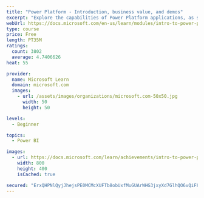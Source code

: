 ```yaml
---
title: "Power Platform - Introduction, business value, and demos"
excerpt: "Explore the capabilities of Power Platform applications, as seen in demonstrations and customer case studies."
webUrl: https://docs.microsoft.com/en-us/learn/modules/intro-to-power-platform-mba/
type: course
price: Free
length: PT35M
ratings:
  count: 3802
  average: 4.7406626
heat: 55

provider:
  name: Microsoft Learn
  domain: microsoft.com
  images:
    - url: /assets/images/organizations/microsoft.com-50x50.jpg
      width: 50
      height: 50

levels:
  - Beginner

topics:
  - Power BI

images:
  - url: https://docs.microsoft.com/learn/achievements/intro-to-power-platform-social.png
    width: 800
    height: 400
    isCached: true

secured: "ErxQHPNlQyjJhejsPE0MCMcXUFTb8obUxfMuGUArWHG3jxyXd7GlhQO6vQiF84sdzKdp1aCEdy3/54CqSCO/R/cd87EL0315cWXzcICuzhT5GHOJ6UoizkaeaKsnJpCC7V46YxyOrb2ymKDITSRWu6+XrNPFdPyIU0fytrujT+GcOym9U/otzxf77fR2Lu1vzIxFoyCS9KJFkxs0HRddmzRrXLGx0H6O+qVxIjk1oFxi8m2jmY3l9wrGHtnXAjtzqGD0ZAxkAU1rIzOXDYButNYZcU8dNfVMJi2fACBai8EF0J4ja9kTWxWX3KoJpOLs1/iTTXUA4n8OYA74h0NG7vCwaYUHOI6OXtll25bIXBY8b8E+UQ+BpdiQYKL+E2I1uN8MoTMzWrmAepiX+YqoEwzJMWDgNMDA+oZleuCZlWk=;BMEZ6Oks4Clmd9uFjGIkCA=="
---
```


